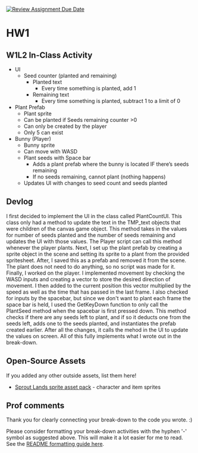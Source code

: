 [![Review Assignment Due Date](https://classroom.github.com/assets/deadline-readme-button-22041afd0340ce965d47ae6ef1cefeee28c7c493a6346c4f15d667ab976d596c.svg)](https://classroom.github.com/a/MjLLqDcN)
# HW1
## W1L2 In-Class Activity
- UI
    - Seed counter (planted and remaining)
        - Planted text
            - Every time something is planted, add 1 
        - Remaining text
            - Every time something is planted, subtract 1 to a limit of 0
- Plant Prefab
    - Plant sprite
    - Can be planted if Seeds remaining counter >0
    - Can only be created by the player
    - Only 5 can exist
- Bunny (Player)
    - Bunny sprite
    - Can move with WASD
    - Plant seeds with Space bar
        - Adds a plant prefab where the bunny is located IF there’s seeds remaining
        - If no seeds remaining, cannot plant (nothing happens)
    - Updates UI with changes to seed count and seeds planted

## Devlog
I first decided to implement the UI in the class called PlantCountUI. This class only had a method to update the text in the TMP_text objects that were children of the canvas game object. This method takes in the values for number of seeds planted and the number of seeds remaining and updates the UI with those values. The Player script can call this method whenever the player plants. Next, I set up the plant prefab by creating a sprite object in the scene and setting its sprite to a plant from the provided spritesheet. After, I saved this as a prefab and removed it from the scene. The plant does not need to do anything, so no script was made for it. Finally, I worked on the player. I implemented movement by checking the WASD inputs and creating a vector to store the desired direction of movement. I then added to the current position this vector multiplied by the speed as well as the time that has passed in the last frame. I also checked for inputs by the spacebar, but since we don't want to plant each frame the space bar is held, I used the GetKeyDown function to only call the PlantSeed method when the spacebar is first pressed down. This method checks if there are any seeds left to plant, and if so it deducts one from the seeds left, adds one to the seeds planted, and instantiates the prefab created earlier. After all the changes, it calls the mehod in the UI to update the values on screen. All of this fully implements what I wrote out in the break-down.

## Open-Source Assets
If you added any other outside assets, list them here!
- [Sprout Lands sprite asset pack](https://cupnooble.itch.io/sprout-lands-asset-pack) - character and item sprites

## Prof comments
Thank you for clearly connecting your break-down to the code you wrote. :)

Please consider formatting your break-down activities with the hyphen '-' symbol as suggested above. This will make it a lot easier for me to read. See the [README formatting guide here](https://docs.github.com/en/get-started/writing-on-github/getting-started-with-writing-and-formatting-on-github/basic-writing-and-formatting-syntax).
